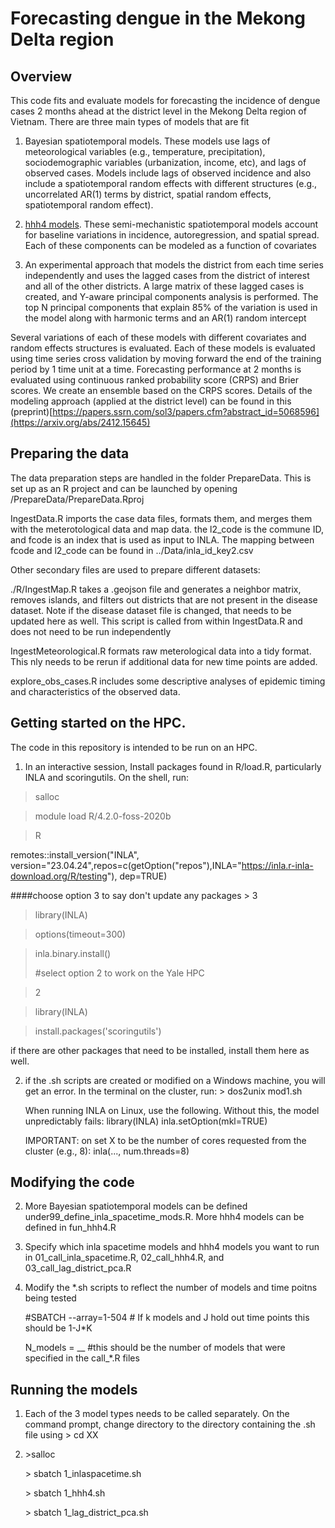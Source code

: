 # Forecasting dengue in the Mekong Delta region

## Overview 

This code fits and evaluate models for forecasting the incidence of dengue cases 2 months ahead at the district level in the Mekong Delta region of Vietnam. There are three main types of models that are fit

1.  Bayesian spatiotemporal models. These models use lags of meteorological variables (e.g., temperature, precipitation), sociodemographic variables (urbanization, income, etc), and lags of observed cases. Models include lags of observed incidence and also include a spatiotemporal random effects with different structures (e.g., uncorrelated AR(1) terms by district, spatial random effects, spatiotemporal random effect).

2.  [hhh4 models](https://cran.r-project.org/web/packages/surveillance/vignettes/hhh4_spacetime.pdf). These semi-mechanistic spatiotemporal models account for baseline variations in incidence, autoregression, and spatial spread. Each of these components can be modeled as a function of covariates

3.  An experimental approach that models the district from each time series independently and uses the lagged cases from the district of interest and all of the other districts. A large matrix of these lagged cases is created, and Y-aware principal components analysis is performed. The top N principal components that explain 85% of the variation is used in the model along with harmonic terms and an AR(1) random intercept

Several variations of each of these models with different covariates and random effects structures is evaluated. Each of these models is evaluated using time series cross validation by moving forward the end of the training period by 1 time unit at a time. Forecasting performance at 2 months is evaluated using continuous ranked probability score (CRPS) and Brier scores. We create an ensemble based on the CRPS scores. Details of the modeling approach (applied at the district level) can be found in this (preprint)[https://papers.ssrn.com/sol3/papers.cfm?abstract_id=5068596](https://arxiv.org/abs/2412.15645)

## Preparing the data

The data preparation steps are handled in the folder PrepareData. This is set up as an R project and can be launched by opening /PrepareData/PrepareData.Rproj

IngestData.R imports the case data files, formats them, and merges them with the meterotological data and map data. the l2_code is the commune ID, and fcode is an index that is used as input to INLA. The mapping between fcode and l2_code can be found in ../Data/inla_id_key2.csv

Other secondary files are used to prepare different datasets:

./R/IngestMap.R takes a .geojson file and generates a neighbor matrix, removes islands, and filters out districts that are not present in the disease dataset. Note if the disease dataset file is changed, that needs to be updated here as well. This script is called from within IngestData.R and does not need to be run independently

IngestMeteorological.R formats raw meterological data into a tidy format. This nly needs to be rerun if additional data for new time points are added.

explore_obs_cases.R includes some descriptive analyses of epidemic timing and characteristics of the observed data.

## Getting started on the HPC.

The code in this repository is intended to be run on an HPC.

1.  In an interactive session, Install packages found in R/load.R, particularly INLA and scoringutils. On the shell, run:

> salloc

> module load R/4.2.0-foss-2020b

> R

remotes::install_version("INLA", version="23.04.24",repos=c(getOption("repos"),INLA="<https://inla.r-inla-download.org/R/testing>"), dep=TRUE)

####choose option 3 to say don't update any packages \> 3

> library(INLA)

> options(timeout=300)

> inla.binary.install()
>
> #select option 2 to work on the Yale HPC

> 2

> library(INLA)

> install.packages('scoringutils')

if there are other packages that need to be installed, install them here as well.

2)  if the .sh scripts are created or modified on a Windows machine, you will get an error. In the terminal on the cluster, run: \> dos2unix mod1.sh

    When running INLA on Linux, use the following. Without this, the model unpredictably fails: library(INLA) inla.setOption(mkl=TRUE)

    IMPORTANT: on set X to be the number of cores requested from the cluster (e.g., 8): inla(..., num.threads=8)

## Modifying the code

2)  More Bayesian spatiotemporal models can be defined under99_define_inla_spacetime_mods.R. More hhh4 models can be defined in fun_hhh4.R

3)  Specify which inla spacetime models and hhh4 models you want to run in 01_call_inla_spacetime.R, 02_call_hhh4.R, and 03_call_lag_district_pca.R

4)  Modify the \*.sh scripts to reflect the number of models and time poitns being tested

    #SBATCH \--array=1-504 \# If k models and J hold out time points this should be 1-J\*K

    N_models = \_\_ #this should be the number of models that were specified in the call\_\*.R files

## Running the models

1.  Each of the 3 model types needs to be called separately. On the command prompt, change directory to the directory containing the .sh file using \> cd XX

<!-- -->

2)  \>salloc

    \> sbatch 1_inlaspacetime.sh

    \> sbatch 1_hhh4.sh

    \> sbatch 1_lag_district_pca.sh
